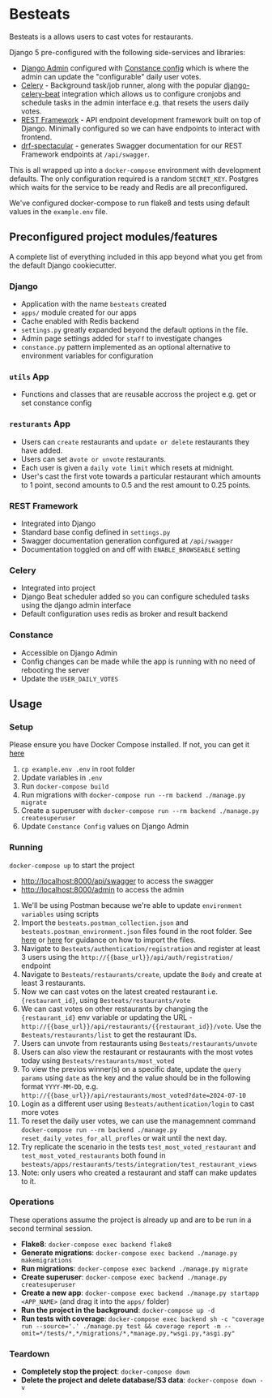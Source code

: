 # Besteats

Besteats is a allows users to cast votes for restaurants.

Django 5 pre-configured with the following side-services and libraries:

* [Django Admin](https://docs.djangoproject.com/en/5.1/ref/contrib/admin/) configured with [Constance config](https://django-constance.readthedocs.io/en/latest/) which is where the admin can update the "configurable" daily user votes.
* [Celery](https://docs.celeryproject.org/en/stable/getting-started/introduction.html) - Background task/job runner, along with the popular [django-celery-beat](https://github.com/celery/django-celery-beat) integration which allows us to configure cronjobs and schedule tasks in the admin interface e.g. that resets the users daily votes.
* [REST Framework](https://www.django-rest-framework.org/) - API endpoint development framework built on top of Django. Minimally configured so we can have endpoints to interact with frontend.
* [drf-spectacular](https://drf-spectacular.readthedocs.io/en/latest/readme.html) - generates Swagger documentation for our REST Framework endpoints at `/api/swagger`.

This is all wrapped up into a `docker-compose` environment with development defaults. The only configuration required is a random `SECRET_KEY`. Postgres which waits for the service to be ready and Redis are all preconfigured.

We've configured docker-compose to run flake8 and tests using default values in the `example.env` file.



## Preconfigured project modules/features
A complete list of everything included in this app beyond what you get from the default Django cookiecutter.

### Django
* Application with the name `besteats` created
* `apps/` module created for our apps
* Cache enabled with Redis backend
* `settings.py` greatly expanded beyond the default options in the file.
* Admin page settings added for `staff` to investigate changes
* `constance.py` pattern implemented as an optional alternative to environment variables for configuration

### `utils` App
* Functions and classes that are reusable accross the project e.g. get or set constance config

### `resturants` App
* Users can `create` restaurants and `update or delete` restaurants they have added.
* Users can set a`vote or unvote` restaurants. 
* Each user is given a `daily vote limit` which resets at midnight. 
* User's cast the first vote towards a particular restaurant which amounts to 1 point, second amounts to 0.5 and the rest amount to 0.25 points.


### REST Framework
* Integrated into Django
* Standard base config defined in `settings.py`
* Swagger documentation generation configured at `/api/swagger`
* Documentation toggled on and off with `ENABLE_BROWSEABLE` setting

### Celery
* Integrated into project
* Django Beat scheduler added so you can configure scheduled tasks using the django admin interface
* Default configuration uses redis as broker and result backend

### Constance
* Accessible on Django Admin
* Config changes can be made while the app is running with no need of rebooting the server
* Update the `USER_DAILY_VOTES`


## Usage

### Setup

Please ensure you have Docker Compose installed. If not, you can get it [here](https://medium.com/@meghasharmaa704/installing-docker-compose-d6233d8bf3c3)

1. `cp example.env .env` in root folder
2. Update variables in `.env`
3. Run `docker-compose build`
4. Run migrations with `docker-compose run --rm backend ./manage.py migrate`
5. Create a superuser with `docker-compose run --rm backend ./manage.py createsuperuser`
6. Update `Constance Config` values on Django Admin

### Running

`docker-compose up` to start the project

* [http://localhost:8000/api/swagger](http://localhost:8000/api/swagger) to access the swagger
* [http://localhost:8000/admin](http://localhost:8000/admin) to access the admin

1. We'll be using Postman because we're able to update `environment variables` using scripts
2. Import the `besteats.postman_collection.json` and `besteats.postman_environment.json` files found in the root folder. See [here](https://learning.postman.com/docs/getting-started/importing-and-exporting/importing-data/) or [here](https://apidog.com/articles/how-to-import-json-files-into-postman/) for guidance on how to import the files.
3. Navigate to `Besteats/authentication/registration` and register at least 3 users using the `http://{{base_url}}/api/auth/registration/` endpoint
4. Navigate to `Besteats/restaurants/create`, update the `Body` and create at least 3 restaurants.
5. Now we can cast votes on the latest created restaurant i.e. `{restaurant_id}`, using `Besteats/restaurants/vote`
6. We can cast votes on other restaurants by changing the `{restaurant_id}` env variable or updating the URL - `http://{{base_url}}/api/restaurants/{{restaurant_id}}/vote`. Use the `Besteats/restaurants/list` to get the restaurant IDs.
7. Users can unvote from restaurants using `Besteats/restaurants/unvote`
8. Users can also view the restaurant or restaurants with the most votes today using `Besteats/restaurants/most_voted`
9. To view the previos winner(s) on a specific date, update the `query params` using `date` as the key and the value should be in the following format `YYYY-MM-DD`, e.g. `http://{{base_url}}/api/restaurants/most_voted?date=2024-07-10`
10. Login as a different user using `Besteats/authentication/login` to cast more votes
11. To reset the daily user votes, we can use the managemnent command `docker-compose run --rm backend ./manage.py reset_daily_votes_for_all_profles` or wait until the next day.
12. Try replicate the scenario in the tests `test_most_voted_restaurant` and `test_most_voted_restaurants` both found in `besteats/apps/restaurants/tests/integration/test_restaurant_views`
13. Note: only users who created a restaurant and staff can make updates to it.


### Operations

These operations assume the project is already up and are to be run in a second terminal session.

* **Flake8**: `docker-compose exec backend flake8`
* **Generate migrations**: `docker-compose exec backend ./manage.py makemigrations`
* **Run migrations**: `docker-compose exec backend ./manage.py migrate`
* **Create superuser**: `docker-compose exec backend ./manage.py createsuperuser`
* **Create a new app**: `docker-compose exec backend ./manage.py startapp <APP_NAME>` (and drag it into the `apps/` folder)
* **Run the project in the background**: `docker-compose up -d`
* **Run tests with coverage**: `docker-compose exec backend sh -c "coverage run --source='.' ./manage.py test && coverage report -m --omit=*/tests/*,*/migrations/*,*manage.py,*wsgi.py,*asgi.py"`

### Teardown

* **Completely stop the project**: `docker-compose down`
* **Delete the project and delete database/S3 data**: `docker-compose down -v`
